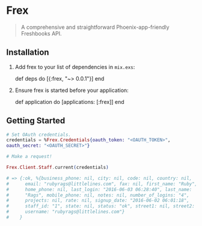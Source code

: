# Frex

> A comprehensive and straightforward Phoenix-app-friendly Freshbooks API.

## Installation


  1. Add frex to your list of dependencies in `mix.exs`:

        def deps do
          [{:frex, "~> 0.0.1"}]
        end

  2. Ensure frex is started before your application:

        def application do
          [applications: [:frex]]
        end

## Getting Started

```elixir
# Set OAuth credentials.
credentials = %Frex.Credentials{oauth_token: "<OAUTH_TOKEN>",
oauth_secret: "<OAUTH_SECRET>"}

# Make a request!

Frex.Client.Staff.current(credentials)

# => {:ok, %{business_phone: nil, city: nil, code: nil, country: nil,
#      email: "rubyrags@littlelines.com", fax: nil, first_name: "Ruby",
#      home_phone: nil, last_login: "2016-06-03 06:28:40", last_name:
#      "Rags", mobile_phone: nil, notes: nil, number_of_logins: "4",
#      projects: nil, rate: nil, signup_date: "2016-06-02 06:01:18",
#      staff_id: "1", state: nil, status: "ok", street1: nil, street2: nil,
#      username: "rubyrags@littlelines.com"}
#    }
```
